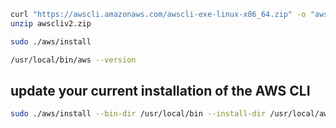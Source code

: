 
```bash
curl "https://awscli.amazonaws.com/awscli-exe-linux-x86_64.zip" -o "awscliv2.zip"
unzip awscliv2.zip

sudo ./aws/install
```

```bash
/usr/local/bin/aws --version
```


## update your current installation of the AWS CLI
```bash
sudo ./aws/install --bin-dir /usr/local/bin --install-dir /usr/local/aws-cli --update
```